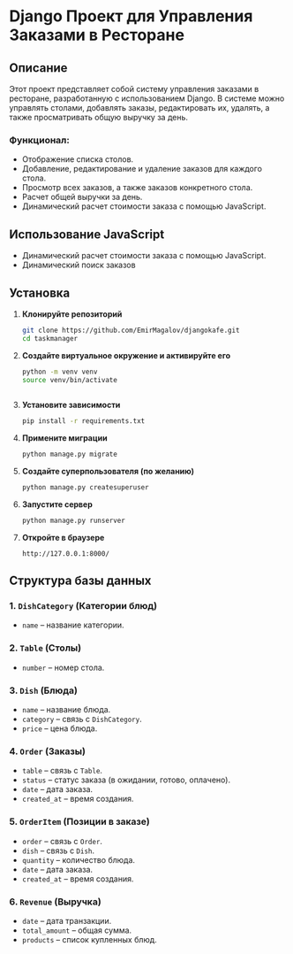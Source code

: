 # Django Проект для Управления Заказами в Ресторане

## Описание
Этот проект представляет собой систему управления заказами в ресторане, разработанную с использованием Django. В системе можно управлять столами, добавлять заказы, редактировать их, удалять, а также просматривать общую выручку за день.

### Функционал:
- Отображение списка столов.
- Добавление, редактирование и удаление заказов для каждого стола.
- Просмотр всех заказов, а также заказов конкретного стола.
- Расчет общей выручки за день.
- Динамический расчет стоимости заказа с помощью JavaScript.

## Использование JavaScript
- Динамический расчет стоимости заказа с помощью JavaScript.
- Динамический поиск заказов
## Установка

1. **Клонируйте репозиторий**
   ```sh
   git clone https://github.com/EmirMagalov/djangokafe.git
   cd taskmanager
   ```

2. **Создайте виртуальное окружение и активируйте его**
   ```sh
   python -m venv venv
   source venv/bin/activate  
  
   ```

3. **Установите зависимости**
   ```sh
   pip install -r requirements.txt
   ```

4. **Примените миграции**
   ```sh
   python manage.py migrate
   ```

5. **Создайте суперпользователя (по желанию)**
   ```sh
   python manage.py createsuperuser
   ```

6. **Запустите сервер**
   ```sh
   python manage.py runserver
   ```

7. **Откройте в браузере**
   ```
   http://127.0.0.1:8000/
   ```

## Структура базы данных

### 1. `DishCategory` (Категории блюд)
   - `name` – название категории.

### 2. `Table` (Столы)
   - `number` – номер стола.

### 3. `Dish` (Блюда)
   - `name` – название блюда.
   - `category` – связь с `DishCategory`.
   - `price` – цена блюда.

### 4. `Order` (Заказы)
   - `table` – связь с `Table`.
   - `status` – статус заказа (в ожидании, готово, оплачено).
   - `date` – дата заказа.
   - `created_at` – время создания.

### 5. `OrderItem` (Позиции в заказе)
   - `order` – связь с `Order`.
   - `dish` – связь с `Dish`.
   - `quantity` – количество блюда.
   - `date` – дата заказа.
   - `created_at` – время создания.

### 6. `Revenue` (Выручка)
   - `date` – дата транзакции.
   - `total_amount` – общая сумма.
   - `products` – список купленных блюд.



 
